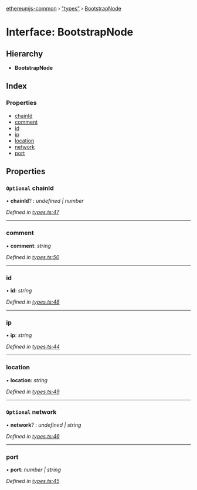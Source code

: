[ethereumjs-common](../README.md) › ["types"](../modules/_types_.md) › [BootstrapNode](_types_.bootstrapnode.md)

# Interface: BootstrapNode

## Hierarchy

- **BootstrapNode**

## Index

### Properties

- [chainId](_types_.bootstrapnode.md#optional-chainid)
- [comment](_types_.bootstrapnode.md#comment)
- [id](_types_.bootstrapnode.md#id)
- [ip](_types_.bootstrapnode.md#ip)
- [location](_types_.bootstrapnode.md#location)
- [network](_types_.bootstrapnode.md#optional-network)
- [port](_types_.bootstrapnode.md#port)

## Properties

### `Optional` chainId

• **chainId**? : _undefined | number_

_Defined in [types.ts:47](https://github.com/ethereumjs/ethereumjs-vm/blob/master/packages/common/src/types.ts#L47)_

---

### comment

• **comment**: _string_

_Defined in [types.ts:50](https://github.com/ethereumjs/ethereumjs-vm/blob/master/packages/common/src/types.ts#L50)_

---

### id

• **id**: _string_

_Defined in [types.ts:48](https://github.com/ethereumjs/ethereumjs-vm/blob/master/packages/common/src/types.ts#L48)_

---

### ip

• **ip**: _string_

_Defined in [types.ts:44](https://github.com/ethereumjs/ethereumjs-vm/blob/master/packages/common/src/types.ts#L44)_

---

### location

• **location**: _string_

_Defined in [types.ts:49](https://github.com/ethereumjs/ethereumjs-vm/blob/master/packages/common/src/types.ts#L49)_

---

### `Optional` network

• **network**? : _undefined | string_

_Defined in [types.ts:46](https://github.com/ethereumjs/ethereumjs-vm/blob/master/packages/common/src/types.ts#L46)_

---

### port

• **port**: _number | string_

_Defined in [types.ts:45](https://github.com/ethereumjs/ethereumjs-vm/blob/master/packages/common/src/types.ts#L45)_
